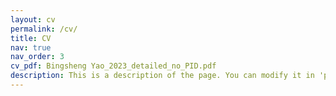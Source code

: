 ```yaml
---
layout: cv
permalink: /cv/
title: CV
nav: true
nav_order: 3
cv_pdf: Bingsheng Yao_2023_detailed_no_PID.pdf
description: This is a description of the page. You can modify it in 'pages/_cv.md'. You can also change or remove the top pdf download button.
---
```

